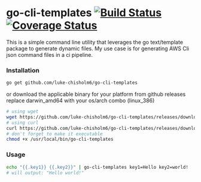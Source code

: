 # go-cli-templates [![Build Status](https://travis-ci.org/luke-chisholm6/go-cli-templates.svg?branch=master)](https://travis-ci.org/luke-chisholm6/go-cli-templates) [![Coverage Status](https://coveralls.io/repos/github/luke-chisholm6/go-cli-templates/badge.svg?branch=master)](https://coveralls.io/github/luke-chisholm6/go-cli-templates?branch=master)
This is a simple command line utility that leverages the go text/template package to generate dynamic files. 
My use case is for generating AWS Cli json command files in a ci pipeline.
### Installation
```bash
go get github.com/luke-chisholm6/go-cli-templates
```
or download the applicable binary for your platform from github releases replace darwin_amd64 with your os/arch combo (linux_386)
```bash
# using wget
wget https://github.com/luke-chisholm6/go-cli-templates/releases/download/0.1.0/go-cli-templates_darwin_amd64 -O /usr/local/bin/go-cli-templates 
# using curl
curl https://github.com/luke-chisholm6/go-cli-templates/releases/download/0.1.0/go-cli-templates_darwin_amd64 -Lo /usr/local/bin/go-cli-templates 
# don't forget to make it executable
chmod +x /usr/local/bin/go-cli-templates
```
### Usage
```bash
echo "{{.key1}} {{.key2}}" | go-cli-templates key1=Hello key2=world!
# will output: "Hello world!"
```